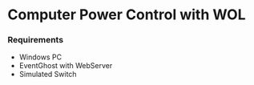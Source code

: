 # Computer Power Control with WOL

### Requirements

* Windows PC
* EventGhost with WebServer
* Simulated Switch
